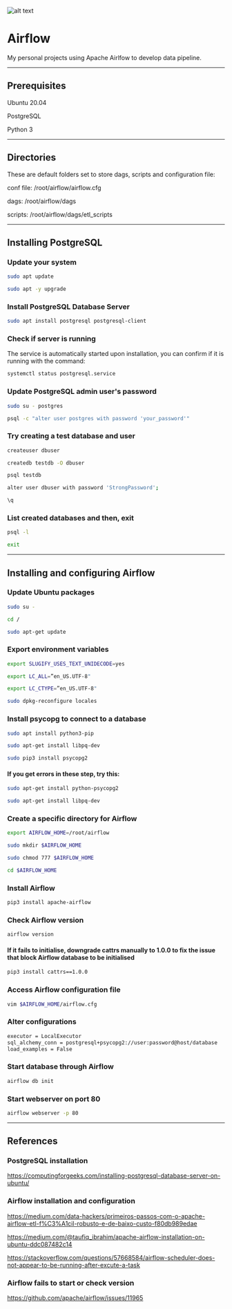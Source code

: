 ![alt text](https://miro.medium.com/max/7200/1*NNtzqHo1jW4bHowmkWn7uA.png)

# Airflow

My personal projects using Apache Airlfow to develop data pipeline.

---

## Prerequisites

Ubuntu 20.04

PostgreSQL

Python 3

---

## Directories

These are default folders set to store dags, scripts and configuration file:

conf file: /root/airflow/airflow.cfg 

dags: /root/airflow/dags

scripts: /root/airflow/dags/etl_scripts

---

## Installing PostgreSQL

### Update your system

```bash
sudo apt update
```

```bash
sudo apt -y upgrade
```

### Install PostgreSQL Database Server

```bash
sudo apt install postgresql postgresql-client
```

### Check if server is running

The service is automatically started upon installation, you can confirm if it is running with the command:

```bash
systemctl status postgresql.service
```

### Update PostgreSQL admin user's password

```bash
sudo su - postgres
```

```bash
psql -c "alter user postgres with password 'your_password'"
```

### Try creating a test database and user

```bash
createuser dbuser
```

```bash
createdb testdb -O dbuser
```

```bash
psql testdb
```

```bash
alter user dbuser with password 'StrongPassword';
```

```bash
\q
```

### List created databases and then, exit

```bash
psql -l
```

```bash
exit
```

---

## Installing and configuring Airflow

### Update Ubuntu packages

```bash
sudo su -
```
```bash
cd /
```

```bash
sudo apt-get update
```

### Export environment variables

```bash
export SLUGIFY_USES_TEXT_UNIDECODE=yes
```

```bash
export LC_ALL=”en_US.UTF-8"
```

```bash
export LC_CTYPE=”en_US.UTF-8"
```

```bash
sudo dpkg-reconfigure locales
```

### Install psycopg to connect to a database

```bash
sudo apt install python3-pip
```

```bash
sudo apt-get install libpq-dev
```
```bash
sudo pip3 install psycopg2
```

#### If you get errors in these step, try this:

```bash
sudo apt-get install python-psycopg2
```

```bash
sudo apt-get install libpq-dev
```

### Create a specific directory for Airflow

```bash
export AIRFLOW_HOME=/root/airflow
```

```bash
sudo mkdir $AIRFLOW_HOME
```

```bash
sudo chmod 777 $AIRFLOW_HOME
```

```bash
cd $AIRFLOW_HOME
```

### Install Airflow

```bash
pip3 install apache-airflow
```

### Check Airflow version

```bash
airflow version
```

#### If it fails to initialise, downgrade cattrs manually to 1.0.0 to fix the issue that block Airflow database to be initialised

```bash
pip3 install cattrs==1.0.0
```

### Access Airflow configuration file

```bash
vim $AIRFLOW_HOME/airflow.cfg
```

### Alter configurations

```bash
executor = LocalExecutor
sql_alchemy_conn = postgresql+psycopg2://user:password@host/database
load_examples = False
```

### Start database through Airflow

```bash
airflow db init
```

### Start webserver on port 80

```bash
airflow webserver -p 80
```
---

## References

### PostgreSQL installation

https://computingforgeeks.com/installing-postgresql-database-server-on-ubuntu/

### Airflow installation and configuration

https://medium.com/data-hackers/primeiros-passos-com-o-apache-airflow-etl-f%C3%A1cil-robusto-e-de-baixo-custo-f80db989edae

https://medium.com/@taufiq_ibrahim/apache-airflow-installation-on-ubuntu-ddc087482c14

https://stackoverflow.com/questions/57668584/airflow-scheduler-does-not-appear-to-be-running-after-excute-a-task

### Airflow fails to start or check version

https://github.com/apache/airflow/issues/11965
